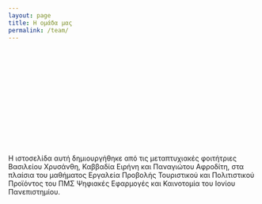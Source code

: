 ```yaml
---
layout: page
title: Η ομάδα μας
permalink: /team/
---
```


<!-- Banner Image -->
<div style="
    width: 100%;
    height: 200px; /* Adjust height as needed */
    background-image: url('{{ "/assets/images/Εφετεία.jpg" | relative_url }}'); /* Replace with actual image path */
    background-size: cover;
    background-position: center;
    background-repeat: no-repeat;">
</div>

Η ιστοσελίδα αυτή δημιουργήθηκε από τις μεταπτυχιακές φοιτήτριες Βασιλείου Χρυσάνθη, Καββαδία Ειρήνη και Παναγιώτου Αφροδίτη, στα πλαίσια του μαθήματος Εργαλεία Προβολής Τουριστικού και Πολιτιστικού Προϊόντος του ΠΜΣ Ψηφιακές Εφαρμογές και Καινοτομία του Ιονίου Πανεπιστημίου.
